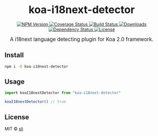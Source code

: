 <big><h1 align="center">koa-i18next-detector</h1></big>

<p align="center">
  <a href="https://npmjs.org/package/koa-i18next-detector">
    <img src="https://img.shields.io/npm/v/koa-i18next-detector.svg?style=flat-square"
         alt="NPM Version">
  </a>

  <a href="https://coveralls.io/r/lxzxl/koa-i18next-detector">
    <img src="https://img.shields.io/coveralls/lxzxl/koa-i18next-detector.svg?style=flat-square"
         alt="Coverage Status">
  </a>

  <a href="https://travis-ci.org/lxzxl/koa-i18next-detector">
    <img src="https://img.shields.io/travis/lxzxl/koa-i18next-detector.svg?style=flat-square"
         alt="Build Status">
  </a>

  <a href="https://npmjs.org/package/koa-i18next-detector">
    <img src="http://img.shields.io/npm/dm/koa-i18next-detector.svg?style=flat-square"
         alt="Downloads">
  </a>

  <a href="https://david-dm.org/lxzxl/koa-i18next-detector.svg">
    <img src="https://david-dm.org/lxzxl/koa-i18next-detector.svg?style=flat-square"
         alt="Dependency Status">
  </a>

  <a href="https://github.com/lxzxl/koa-i18next-detector/blob/master/LICENSE">
    <img src="https://img.shields.io/npm/l/koa-i18next-detector.svg?style=flat-square"
         alt="License">
  </a>
</p>

<p align="center"><big>
A i18next language detecting plugin for Koa 2.0 framework.
</big></p>


## Install

```sh
npm i -D koa-i18next-detector
```

## Usage

```js
import koaI18nextDetector from "koa-i18next-detector"

koaI18nextDetector() // true
```

## License

MIT © [sli](http://github.com/lxzxl)

[npm-url]: https://npmjs.org/package/koa-i18next-detector
[npm-image]: https://img.shields.io/npm/v/koa-i18next-detector.svg?style=flat-square

[travis-url]: https://travis-ci.org/lxzxl/koa-i18next-detector
[travis-image]: https://img.shields.io/travis/lxzxl/koa-i18next-detector.svg?style=flat-square

[coveralls-url]: https://coveralls.io/r/lxzxl/koa-i18next-detector
[coveralls-image]: https://img.shields.io/coveralls/lxzxl/koa-i18next-detector.svg?style=flat-square

[depstat-url]: https://david-dm.org/lxzxl/koa-i18next-detector
[depstat-image]: https://david-dm.org/lxzxl/koa-i18next-detector.svg?style=flat-square

[download-badge]: http://img.shields.io/npm/dm/koa-i18next-detector.svg?style=flat-square
